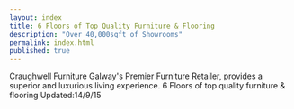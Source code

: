 ```yaml
---
layout: index
title: 6 Floors of Top Quality Furniture & Flooring
description: "Over 40,000sqft of Showrooms"
permalink: index.html
published: true
---
```



Craughwell Furniture Galway's Premier Furniture Retailer,  provides a superior and luxurious living experience.  6 Floors of top quality furniture & flooring
Updated:14/9/15
